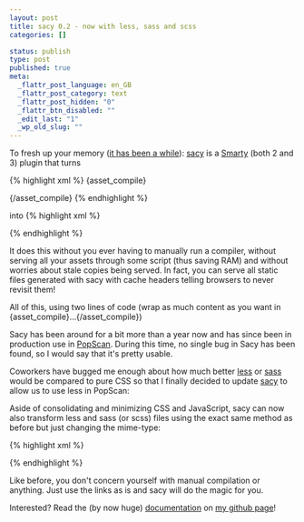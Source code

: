 ```yaml
---
layout: post
title: sacy 0.2 - now with less, sass and scss
categories: []

status: publish
type: post
published: true
meta:
  _flattr_post_language: en_GB
  _flattr_post_category: text
  _flattr_post_hidden: "0"
  _flattr_btn_disabled: ""
  _edit_last: "1"
  _wp_old_slug: ""
---
```

To fresh up your memory (<a href="/2009/09/introducing-sacy-the-smarty-asset-compiler/">it has been a while</a>): <a href="http://github.com/pilif/sacy">sacy</a> is a <a href="http://www.smarty.net">Smarty</a> (both 2 and 3) plugin that turns

{% highlight xml %}
{asset_compile}
<link type="text/css" rel="stylesheet" href="/styles/file1.css" />
<link type="text/css" rel="stylesheet" href="/styles/file2.css" />
<link type="text/css" rel="stylesheet" href="/styles/file3.css" />
<link type="text/css" rel="stylesheet" href="/styles/file4.css" />
<script type="text/javascript" src="/jslib/file1.js"></script>
<script type="text/javascript" src="/jslib/file2.js"></script>
<script type="text/javascript" src="/jslib/file3.js"></script>
{/asset_compile}
{% endhighlight %}

into
{% highlight xml %}
<link type="text/css" rel="stylesheet" href="/assets/files-1234abc.css" />
<script type="text/javascript" src="/assets/files-abc123.js"></script>
{% endhighlight %}

It does this without you ever having to manually run a compiler, without serving all your assets through some script (thus saving RAM) and without worries about stale copies being served. In fact, you can serve all static files generated with sacy with cache headers telling browsers to never revisit them!

All of this, using two lines of code (wrap as much content as you want in {asset_compile}...{/asset_compile})

Sacy has been around for a bit more than a year now and has since been in production use in <a href="http://www.popscan.com">PopScan</a>. During this time, no single bug in Sacy has been found, so I would say that it's pretty usable.

Coworkers have bugged me enough about how much better <a href="http://lesscss.org/">less</a> or <a href="http://sass-lang.com/">sass</a> would be compared to pure CSS so that I finally decided to update <a href="http://github.com/pilif/sacy">sacy</a> to allow us to use less in PopScan:

Aside of consolidating and minimizing CSS and JavaScript, sacy can now also transform less and sass (or scss) files using the exact same method as before but just changing the mime-type:

{% highlight xml %}
<link type="text/x-less" rel="stylesheet" href="/styles/file1.less" />
<link type="text/x-sass" rel="stylesheet" href="/styles/file2.sass" />
<link type="text/x-scss" rel="stylesheet" href="/styles/file3.scss" />
{% endhighlight %}

Like before, you don't concern yourself with manual compilation or anything. Just use the links as is and sacy will do the magic for you.

Interested? Read the (by now huge) <a href="https://github.com/pilif/sacy/blob/v0.2/README.markdown">documentation</a> on <a href="http://github.com/pilif">my github page</a>!
